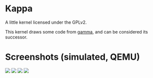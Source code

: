 # Kappa

A little kernel licensed under the GPLv2.

This kernel draws some code from [gamma](https://github.com/theunamedguy/gamma), and can be considered its successor.

# Screenshots (simulated, QEMU)

<img src="https://github.com/theunamedguy/kappa/blob/master/docs/ss1.bmp?raw=true">
<img src="https://github.com/theunamedguy/kappa/blob/master/docs/ss2.bmp?raw=true">
<img src="https://github.com/theunamedguy/kappa/blob/master/docs/ss3.bmp?raw=true">
<img src="https://github.com/theunamedguy/kappa/blob/master/docs/ss4.bmp?raw=true">
